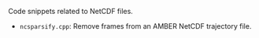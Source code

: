 Code snippets related to NetCDF files.

- `ncsparsify.cpp`: Remove frames from an AMBER NetCDF trajectory file.